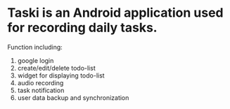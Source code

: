# Taski is an Android application used for recording daily tasks.
Function including:
1. google login<br />
2. create/edit/delete todo-list<br />
3. widget for displaying todo-list<br />
4. audio recording<br />
5. task notification<br />
6. user data backup and synchronization<br />
